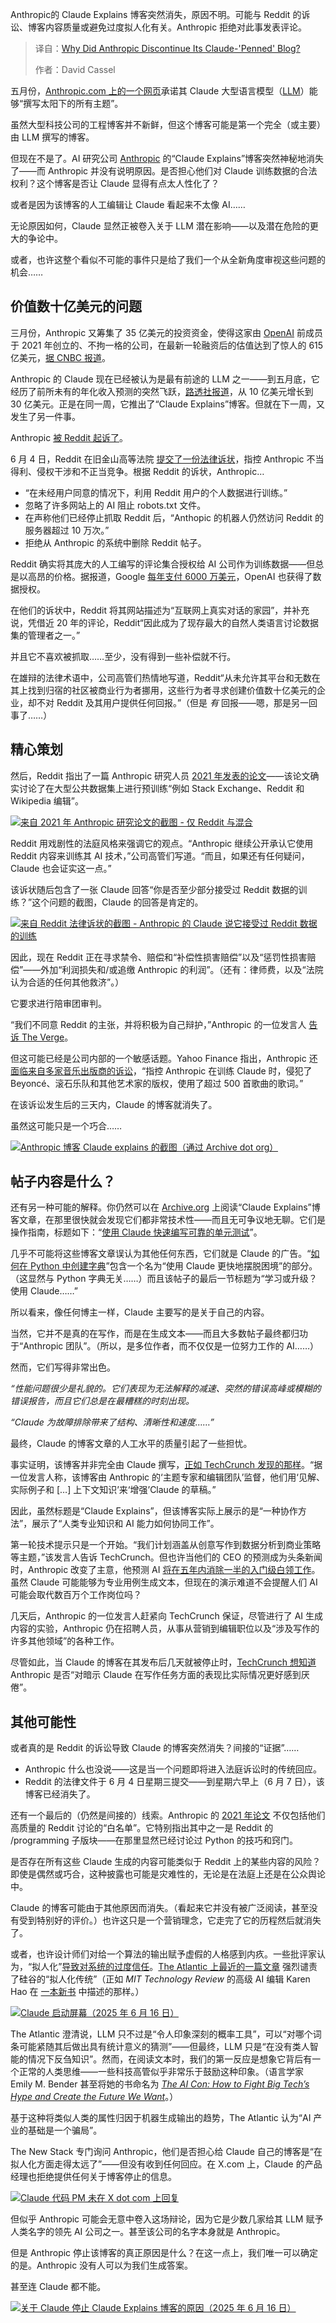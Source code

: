 
<!--
title: Anthropic为何放弃Claude“撰写”的博客？
cover: https://cdn.thenewstack.io/media/2025/05/df15c80c-anthropic-claude.png
summary: Anthropic的 Claude Explains 博客突然消失，原因不明。可能与 Reddit 的诉讼、博客内容质量或避免过度拟人化有关。Anthropic 拒绝对此事发表评论。
-->

Anthropic的 Claude Explains 博客突然消失，原因不明。可能与 Reddit 的诉讼、博客内容质量或避免过度拟人化有关。Anthropic 拒绝对此事发表评论。

> 译自：[Why Did Anthropic Discontinue Its Claude-'Penned' Blog?](https://thenewstack.io/why-did-anthropic-discontinue-its-claude-penned-blog/)
> 
> 作者：David Cassel

五月份，[Anthropic.com 上的一个网页](https://web.archive.org/web/20250529222635/https://www.anthropic.com/claude-explains)承诺其 Claude 大型语言模型（[LLM](https://thenewstack.io/new-tools-help-llm-developers-choose-better-pre-training-data/)）能够“撰写太阳下的所有主题”。

虽然大型科技公司的工程博客并不新鲜，但这个博客可能是第一个完全（或主要）由 LLM 撰写的博客。

但现在不是了。AI 研究公司 [Anthropic](https://www.anthropic.com/company) 的“Claude Explains”博客突然神秘地消失了——而 Anthropic 并没有说明原因。是否担心他们对 Claude 训练数据的合法权利？这个博客是否让 Claude 显得有点太人性化了？

或者是因为该博客的人工编辑让 Claude 看起来不太像 AI……

无论原因如何，Claude 显然正被卷入关于 LLM 潜在影响——以及潜在危险的更大的争论中。

或者，也许这整个看似不可能的事件只是给了我们一个从全新角度审视这些问题的机会……

## 价值数十亿美元的问题

三月份，Anthropic 又筹集了 35 亿美元的投资资金，使得这家由 [OpenAI](https://thenewstack.io/openais-sam-altman-ai-is-now-ready-for-the-enterprise/) 前成员于 2021 年创立的、不拘一格的公司，在最新一轮融资后的估值达到了惊人的 615 亿美元，[据 CNBC 报道](https://www.cnbc.com/2025/03/03/amazon-backed-ai-firm-anthropic-valued-at-61point5-billion-after-latest-round.html)。

Anthropic 的 Claude 现在已经被认为是最有前途的 LLM 之一——到五月底，它经历了前所未有的年化收入预测的突然飞跃，[路透社报道](https://www.reuters.com/business/anthropic-hits-3-billion-annualized-revenue-business-demand-ai-2025-05-30/)，从 10 亿美元增长到 30 亿美元。正是在同一周，它推出了“Claude Explains”博客。但就在下一周，又发生了另一件事。

Anthropic [被 Reddit 起诉了](https://www.theverge.com/ai-artificial-intelligence/679768/reddit-sues-anthropic-alleging-its-bots-accessed-reddit-more-than-100000-times-since-last-july)。

6 月 4 日，Reddit 在旧金山高等法院 [提交了一份法律诉状](https://www.documentcloud.org/documents/25963296-reddit-v-anthropic/)，指控 Anthropic 不当得利、侵权干涉和不正当竞争。根据 Reddit 的诉状，Anthropic…

* “在未经用户同意的情况下，利用 Reddit 用户的个人数据进行训练。”
* 忽略了许多网站上的 AI 阻止 robots.txt 文件。
* 在声称他们已经停止抓取 Reddit 后，“Anthopic 的机器人仍然访问 Reddit 的服务器超过 10 万次。”
* 拒绝从 Anthropic 的系统中删除 Reddit 帖子。

Reddit 确实将其庞大的人工编写的评论集合授权给 AI 公司作为训练数据——但总是以高昂的价格。据报道，Google [每年支付 6000 万美元](https://www.reuters.com/technology/reddit-ai-content-licensing-deal-with-google-sources-say-2024-02-22/)，OpenAI 也获得了数据授权。

在他们的诉状中，Reddit 将其网站描述为“互联网上真实对话的家园”，并补充说，凭借近 20 年的评论，Reddit“因此成为了现存最大的自然人类语言讨论数据集的管理者之一。”

并且它不喜欢被抓取……至少，没有得到一些补偿就不行。

在雄辩的法律术语中，公司高管们热情地写道，Reddit“从未允许其平台和无数在其上找到归宿的社区被商业行为者挪用，这些行为者寻求创建价值数十亿美元的企业，却不对 Reddit 及其用户提供任何回报。”（但是 *有* 回报——嗯，那是另一回事了……）

## 精心策划

然后，Reddit 指出了一篇 Anthropic 研究人员 [2021 年发表的论文](https://arxiv.org/pdf/2112.00861)——该论文确实讨论了在大型公共数据集上进行预训练“例如 Stack Exchange、Reddit 和 Wikipedia 编辑”。

[![来自 2021 年 Anthropic 研究论文的截图 - 仅 Reddit 与混合](https://cdn.thenewstack.io/media/2025/06/6f98a86b-screenshot-from-2021-anthropic-research-paper-reddit-only-vs-mix.png)](https://cdn.thenewstack.io/media/2025/06/6f98a86b-screenshot-from-2021-anthropic-research-paper-reddit-only-vs-mix.png)

Reddit 用戏剧性的法庭风格来强调它的观点。“Anthropic 继续公开承认它使用 Reddit 内容来训练其 AI 技术，”公司高管们写道。“而且，如果还有任何疑问，Claude 也会证实这一点。”

该诉状随后包含了一张 Claude 回答“你是否至少部分接受过 Reddit 数据的训练？”这个问题的截图，Claude 的回答是肯定的。

[![来自 Reddit 法律诉状的截图 - Anthropic 的 Claude 说它接受过 Reddit 数据的训练](https://cdn.thenewstack.io/media/2025/06/52a24c5d-screenshot-from-reddit-legal-complaint-anthropics-claude-says-it-was-trained-on-reddit-data.png)](https://cdn.thenewstack.io/media/2025/06/52a24c5d-screenshot-from-reddit-legal-complaint-anthropics-claude-says-it-was-trained-on-reddit-data.png)

因此，现在 Reddit 正在寻求禁令、赔偿和“补偿性损害赔偿”以及“惩罚性损害赔偿”——外加“利润损失和/或追缴 Anthropic 的利润”。（还有：律师费，以及“法院认为合适的任何其他救济”。）

它要求进行陪审团审判。

“我们不同意 Reddit 的主张，并将积极为自己辩护，”Anthropic 的一位发言人 [告诉 The Verge](https://www.theverge.com/ai-artificial-intelligence/679768/reddit-sues-anthropic-alleging-its-bots-accessed-reddit-more-than-100000-times-since-last-july)。

但这可能已经是公司内部的一个敏感话题。Yahoo Finance 指出，Anthropic 还 [面临来自多家音乐出版商的诉讼](https://finance.yahoo.com/news/reddit-brands-anthropic-as-anything-but-a-white-knight-heating-up-ai-scraping-wars-080025728.html)，“指控 Anthropic 在训练 Claude 时，侵犯了 Beyoncé、滚石乐队和其他艺术家的版权，使用了超过 500 首歌曲的歌词。”

在该诉讼发生后的三天内，Claude 的博客就消失了。

虽然这可能只是一个巧合……

[![Anthropic 博客 Claude explains 的截图（通过 Archive dot org）](https://cdn.thenewstack.io/media/2025/06/3758d1f6-screenshot-of-anthropic-blog-claude-explains-via-archive-dot-org.png)](https://cdn.thenewstack.io/media/2025/06/3758d1f6-screenshot-of-anthropic-blog-claude-explains-via-archive-dot-org.png)

## 帖子内容是什么？

还有另一种可能的解释。你仍然可以在 [Archive.org](https://web.archive.org/web/20250529222635/https://www.anthropic.com/claude-explains) 上阅读“Claude Explains”博客文章，在那里很快就会发现它们都非常技术性——而且无可争议地无聊。它们是操作指南，标题如下：“[使用 Claude 快速编写可靠的单元测试](https://web.archive.org/web/20250530173558/https://www.anthropic.com/claude-explains/write-reliable-unit-tests-quickly-with-claude)”。

几乎不可能将这些博客文章误认为其他任何东西，它们就是 Claude 的广告。“[如何在 Python 中创建字典](https://web.archive.org/web/20250605170219/https://www.anthropic.com/claude-explains/how-to-create-a-dictionary-in-python)”包含一个名为“使用 Claude 更快地摆脱困境”的部分。（这显然与 Python 字典无关……）而且该帖子的最后一节标题为“学习或升级？使用 Claude……”

所以看来，像任何博主一样，Claude 主要写的是关于自己的内容。

当然，它并不是真的在写作，而是在生成文本——而且大多数帖子最终都归功于“Anthropic 团队”。（所以，是多位作者，而不仅仅是一位努力工作的 AI……）

然而，它们写得非常出色。

*“性能问题很少是礼貌的。它们表现为无法解释的减速、突然的错误高峰或模糊的错误报告，而且它们总是在最糟糕的时刻出现。*

*“Claude 为故障排除带来了结构、清晰性和速度……”*

最终，Claude 的博客文章的人工水平的质量引起了一些担忧。

事实证明，该博客并非完全由 Claude 撰写，[正如 TechCrunch 发现的那样](https://techcrunch.com/2025/06/03/anthropics-ai-is-writing-its-own-blog-with-human-oversight/)。“据一位发言人称，该博客由 Anthropic 的‘主题专家和编辑团队’监督，他们用‘见解、实际例子和 […] 上下文知识’来‘增强’Claude 的草稿。”

因此，虽然标题是“Claude Explains”，但该博客实际上展示的是“一种协作方法”，展示了“人类专业知识和 AI 能力如何协同工作”。

第一轮技术提示只是一个开始。“我们计划涵盖从创意写作到数据分析到商业策略等主题，”该发言人告诉 TechCrunch。但也许当他们的 CEO 的预测成为头条新闻时，Anthropic 改变了主意，他预测 AI [将在五年内消除一半的入门级白领工作](https://www.axios.com/2025/05/28/ai-jobs-white-collar-unemployment-anthropic)。虽然 Claude 可能能够为专业用例生成文本，但现在的演示难道不会提醒人们 AI 可能会取代数百万个工作岗位吗？

几天后，Anthropic 的一位发言人赶紧向 TechCrunch 保证，尽管进行了 AI 生成内容的实验，Anthropic 仍在招聘人员，从事从营销到编辑职位以及“涉及写作的许多其他领域”的各种工作。

尽管如此，当 Claude 的博客在其发布后几天就被停止时，[TechCrunch 想知道](https://techcrunch.com/2025/06/09/anthropics-ai-generated-blog-dies-an-early-death/) Anthropic 是否“对暗示 Claude 在写作任务方面的表现比实际情况更好感到厌倦”。

## 其他可能性

或者真的是 Reddit 的诉讼导致 Claude 的博客突然消失？间接的“证据”……

* Anthropic 什么也没说——这是当一个问题即将进入法庭诉讼时的传统回应。
* Reddit 的法律文件于 6 月 4 日星期三提交——到星期六早上（6 月 7 日），该博客已经消失了。

还有一个最后的（仍然是间接的）线索。Anthropic 的 [2021 年论文](https://arxiv.org/pdf/2112.00861) 不仅包括他们高质量的 Reddit 讨论的“白名单”。它特别指出其中之一是 Reddit 的 /programming 子版块——在那里显然已经讨论过 Python 的技巧和窍门。

是否存在所有这些 Claude 生成的内容可能类似于 Reddit 上的某些内容的风险？即使是偶然或巧合，这种披露也可能是灾难性的，无论是在法庭上还是在公众舆论中。

Claude 的博客可能由于其他原因而消失。（看起来它并没有被广泛阅读，甚至没有受到特别好的评价。）也许这只是一个营销理念，它走完了它的历程然后就消失了。

或者，也许设计师们对给一个算法的输出赋予虚假的人格感到内疚。一些批评家认为，“拟人化”[导致对系统的过度信任](https://link.springer.com/article/10.1007/s43681-024-00419-4)。[The Atlantic 上最近的一篇文章](https://www.msn.com/en-us/technology/artificial-intelligence/artificial-intelligence-is-not-intelligent/ar-AA1GcZBz) 强烈谴责了硅谷的“拟人化传统”（正如 *MIT Technology Review* 的高级 AI 编辑 Karen Hao 在 [一本新书](https://bookshop.org/p/books/empire-of-ai-dreams-and-nightmares-in-sam-altman-s-openai-karen-hao/22156498?ean=9780593657508&next=t&affiliate=12476) 中描述的那样。）

[![Claude 启动屏幕（2025 年 6 月 16 日）](https://cdn.thenewstack.io/media/2025/06/85d5eada-claude-startup-screen-june-16-2025.png)](https://cdn.thenewstack.io/media/2025/06/85d5eada-claude-startup-screen-june-16-2025.png)

The Atlantic 澄清说，LLM 只不过是“令人印象深刻的概率工具”，可以“对哪个词条可能紧随其后做出具有统计意义的猜测”——但最终，LLM 只是“在没有类人智能的情况下反刍知识”。然而，在阅读文本时，我们的第一反应是想象它背后有一个正常的人类思维——一些科技高管似乎非常乐于鼓励这种印象。（语言学家 Emily M. Bender 甚至将她的书命名为 [*The AI Con: How to Fight Big Tech’s Hype and Create the Future We Want*](https://bookshop.org/a/12476/9780063418561)。）

基于这种将类似人类的属性归因于机器生成输出的趋势，The Atlantic 认为“AI 产业的基础是一个骗局”。

The New Stack 专门询问 Anthropic，他们是否担心给 Claude 自己的博客是“在拟人化方面走得太远了”——但没有收到任何回应。在 X.com 上，Claude 的产品经理也拒绝提供任何关于博客停止的信息。

[![Claude 代码 PM 未在 X dot com 上回复](https://cdn.thenewstack.io/media/2025/06/fae325f7-claude-code-pm-not-responding-on-x-dot-com.png)](https://cdn.thenewstack.io/media/2025/06/fae325f7-claude-code-pm-not-responding-on-x-dot-com.png)

但似乎 Anthropic 可能会无意中卷入这场辩论，因为它是少数几家给其 LLM 赋予人类名字的领先 AI 公司之一。甚至该公司的名字本身就是 Anthropic。

但是 Anthropic 停止该博客的真正原因是什么？在这一点上，我们唯一可以确定的是。Anthropic 没有人可以为我们生成答案。

甚至连 Claude 都不能。

[![关于 Claude 停止 Claude Explains 博客的原因（2025 年 6 月 16 日）](https://cdn.thenewstack.io/media/2025/06/609e2b0a-claude-on-why-claude-explains-blog-was-discontinued-june-16-2025.png)](https://cdn.thenewstack.io/media/2025/06/609e2b0a-claude-on-why-claude-explains-blog-was-discontinued-june-16-2025.png)